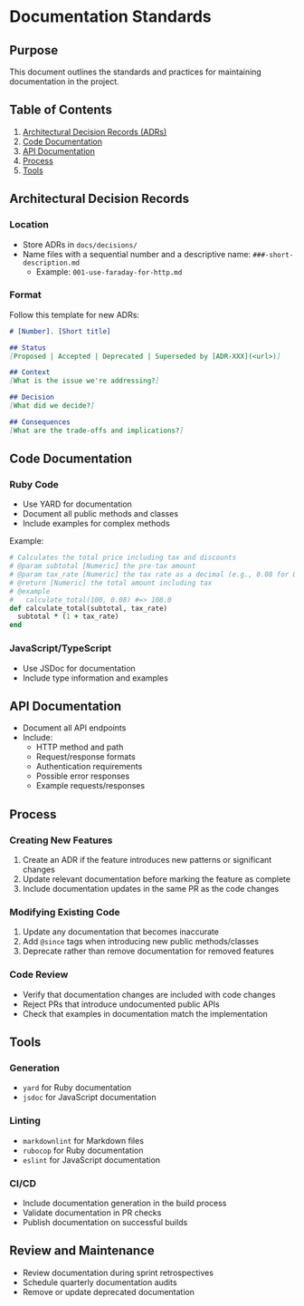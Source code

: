 # Documentation Standards

## Purpose

This document outlines the standards and practices for maintaining documentation in the project.

## Table of Contents

1. [Architectural Decision Records (ADRs)](#architectural-decision-records)
2. [Code Documentation](#code-documentation)
3. [API Documentation](#api-documentation)
4. [Process](#process)
5. [Tools](#tools)

## Architectural Decision Records

### Location

- Store ADRs in `docs/decisions/`
- Name files with a sequential number and a descriptive name: `###-short-description.md`
  - Example: `001-use-faraday-for-http.md`

### Format

Follow this template for new ADRs:

```markdown
# [Number]. [Short title]

## Status
[Proposed | Accepted | Deprecated | Superseded by [ADR-XXX](<url>)]

## Context
[What is the issue we're addressing?]

## Decision
[What did we decide?]

## Consequences
[What are the trade-offs and implications?]
```

## Code Documentation

### Ruby Code

- Use YARD for documentation
- Document all public methods and classes
- Include examples for complex methods

Example:

```ruby
# Calculates the total price including tax and discounts
# @param subtotal [Numeric] the pre-tax amount
# @param tax_rate [Numeric] the tax rate as a decimal (e.g., 0.08 for 8%)
# @return [Numeric] the total amount including tax
# @example
#   calculate_total(100, 0.08) #=> 108.0
def calculate_total(subtotal, tax_rate)
  subtotal * (1 + tax_rate)
end
```

### JavaScript/TypeScript

- Use JSDoc for documentation
- Include type information and examples

## API Documentation

- Document all API endpoints
- Include:
  - HTTP method and path
  - Request/response formats
  - Authentication requirements
  - Possible error responses
  - Example requests/responses

## Process

### Creating New Features

1. Create an ADR if the feature introduces new patterns or significant changes
2. Update relevant documentation before marking the feature as complete
3. Include documentation updates in the same PR as the code changes

### Modifying Existing Code

1. Update any documentation that becomes inaccurate
2. Add `@since` tags when introducing new public methods/classes
3. Deprecate rather than remove documentation for removed features

### Code Review

- Verify that documentation changes are included with code changes
- Reject PRs that introduce undocumented public APIs
- Check that examples in documentation match the implementation

## Tools

### Generation

- `yard` for Ruby documentation
- `jsdoc` for JavaScript documentation

### Linting

- `markdownlint` for Markdown files
- `rubocop` for Ruby documentation
- `eslint` for JavaScript documentation

### CI/CD

- Include documentation generation in the build process
- Validate documentation in PR checks
- Publish documentation on successful builds

## Review and Maintenance

- Review documentation during sprint retrospectives
- Schedule quarterly documentation audits
- Remove or update deprecated documentation
